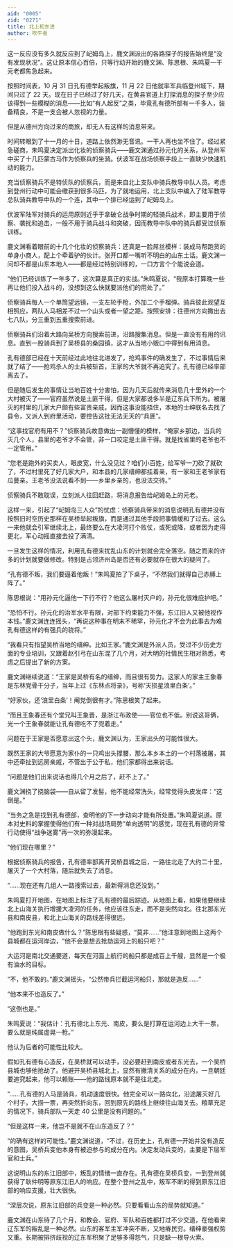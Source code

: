 ```yaml
---
aid: "0005"
zid: "0271"
title: 北上和东进
author: 吹牛者
---
```


这一反应没有多久就反应到了屺姆岛上，鹿文渊派出的各路探子的报告始终是“没有发现状况”。这让原本信心百倍，只等行动开始的鹿文渊、陈思根、朱鸣夏一干元老都焦急起来。

按照时间表，10 月 31 日孔有德举起叛旗，11 月 22 日他就率军兵临登州城下，期间只过了 22 天。现在日子已经过了好几天，在黄县官道上打探消息的探子至少应该得到一些模糊的消息——比如“有人起反”之类，毕竟孔有德所部有一千多人，装备精良，不是一支会被人忽视的力量。

但是从德州方向过来的商旅，却无人有这样的消息带来。

时间转眼到了十一月的十日，道路上依然渺无音讯。一干人再也坐不住了。经过紧急磋商，朱鸣夏决定派出化妆的侦察骑兵——鹿文渊通过孙元化的关系，从登州军中买了十几匹蒙古马作为侦察兵的坐骑。伏波军在战场侦察手段上一直缺少快速机动的能力。

充当侦察骑兵不是特侦队的侦察兵，而是来自北上支队中骑兵教导中队人员。考虑到登州行动中可能会缴获到很多马匹，为了就地运用，北上支队中编入了陆军教导总队骑兵教导中队的一个连，其中一个排已经运到了屺姆岛上。

伏波军陆军对骑兵的运用原则近乎于拿破仑战争时期的轻骑兵战术，即主要用于侦察、袭扰和追击，一般不用于骑兵战斗和突破，因而教导中队中的骑兵都受过侦察训练。

鹿文渊看着眼前的十几个化妆的侦察骑兵：还真是一脸屌丝模样：装成马帮跑货的单身小商人，配上个牵着驴的伙计。张开口都一嘴听不明白的山东土话。鹿文渊一问却不都是山东本地人——都是经过特别训练的，一口方言个个能说会道。

“他们已经训练了一年多了，这次算是真正的实战。”朱鸣夏说，“我原本打算晚一些再让他们投入战斗的，没想到这么快就要派他们的用处了。”

侦察骑兵每人一个单筒望远镜，一支左轮手枪，外加二个手榴弹。骑兵彼此观望互相照应，两队人马相差不过一个山头或者一望之距。按照安排：往德州方向撒出去七八队，分三重到五重搜索前进。

侦察骑兵们沿着大路向吴桥方向搜索前进，沿路搜集消息。但是一直没有有用的讯息。直到一股骑兵到了吴桥县的桑园镇，这才从当地小贩口中得到有用消息。

孔有德部已经在十天前经过此地往北进发了，抢鸡事件的确发生了，不过事情后来就了结了——抢鸡杀人的士兵被斩首，王家的大爷就不再追究了。孔有德已经率部离去了。

但是随后发生的事情让当地百姓十分害怕，因为几天后就传来消息几十里外的一个大村被灭了——官府虽然说是土匪干得，但是大家都说多半是辽东兵下所为。被屠灭的村里的几家大户颇有些富贵亲戚，因而这事没能捂住，本地的士绅联名去找了县令，又派人到府里活动，要控告这批无法无天的“兵匪”。

“这事找官府有用不？”侦察骑兵故意做出一副懵懂的模样，“俺家乡那边，当兵的灭几个人，县里的老爷才不会管，非一口咬定是土匪干得。就是找省里的老爷也不一定管用。”

“您老是跑外的买卖人，眼皮宽，什么没见过？咱们小百姓，给军爷一刀砍了就砍了，不过村里死了好几家大户，和本县的几家缙绅都挂着亲，有一家和王老爷家有瓜蔓亲。王老爷没法说看不到——乡里乡亲的，也没法交待。”

侦察骑兵不敢耽误，立刻派人往回赶路，将消息报告给屺姆岛上的元老。

这样一来，引起了“屺姆岛三人众”的忧虑：侦察骑兵带来的消息说明孔有德并没有按照旧时空历史那样在吴桥举起叛旗，而是通过其他手段把事情缓和了过去。这么一来他就会引军继续北上，最终要么在大凌河打个败仗，或死或降，或者因为走得更北，军心动摇直接去投了满清。

一旦发生这样的情况，利用孔有德来扰乱山东的计划就会完全落空。随之而来的许多的计划就要做修改。特别是占领济州岛是否还有必要就存在很大的疑问了。

“孔有德不叛，我们要逼着他叛！”朱鸣夏拍了下桌子，“不然我们就得自己赤膊上阵了。”

陈思根说：“用孙元化逼他一下行不行？他这么屠村灭户的，孙元化很难庇护吧。”

“恐怕不行。孙元化的治军水平有限，对部下约束能力不强，东江旧人又被他视作本钱。”鹿文渊连连摇头，“再说这种事在明末不稀罕，孙元化才不会为此事去为难孔有德这样的有强兵的骁将。”

“我看只有指望吴桥当地的缙绅。比如王家。”鹿文渊是外派人员，受过不少历史方面的专业培训，又跟着赵引弓在山东混了几个月，对大明的社情民生相对熟悉，考虑之后提出了新的方案。

鹿文渊继续说道：“王家是吴桥有名的缙绅，而且很有势力。这家人的家主王象春是东林党骨干分子，当年上过《东林点将录》，号称‘天损星浪里白条’。”

“好家伙，还‘浪里白条’！阉党倒很有才。”陈思根笑了起来。

“而且王象春还有个堂兄叫王象晋，是浙江布政使——官位也不低。别说这哥俩，光一个王象春就能让孔有德吃不了兜着走。”

问题在于王家是否愿意出这个头，鹿文渊认为，王家出头的可能性很大。

既然王家的大爷愿意为家仆的一只鸡出头撑腰，那么本乡本土的一个村落被屠，其中还牵扯到远房亲戚，不管出于公于私，他们家都得出来说话。

“问题是他们出来说话也得几个月之后了，赶不上了。”

鹿文渊挠了挠脑袋——自从留了发髻，他不能经常洗头，经常觉得头皮发痒：“这倒是。”

“当务之急是找到孔有德部，查明他的下一步动向才能有所处置。”朱鸣夏说道。原本对史料的掌握使得他们有一种对战场局势“单向透明”的感觉，现在孔有德的异常行动使得“战争迷雾”再一次的弥漫起来。

“他们现在哪里？”

根据侦察骑兵的报告，孔有德率部离开吴桥县城之后，一路往北走了大约二十里，屠灭了一个大村落，随后就失去了消息。

“……现在还有几组人一路搜索过去，最新得消息还没到。”

朱鸣夏打开地图，在地图上标注了孔有德的最后踪迹。从地图上看，如果他要继续北上山海关执行增援大凌河的任务，他应该往东走，而不是突然向北。往北那东光县和南皮县，和北上山海关的路线差得很远。

“他跑到东光和南皮做什么？”陈思根有些疑惑，“莫非……”他注意到地图上这两个县城都在运河岸边，“他不会是想去抢劫运河上的船只吧？”

大运河是南北交通要道，每天在河面上航行的船只都是成百上千艘，显然是一个极有油水的目标。

“不，他不敢的。”鹿文渊摇头，“公然带兵拦截运河船只，那就是造反……”

“他本来不也造反了。”

“这倒也是。”

朱鸣夏说：“我估计：孔有德北上东光、南皮，要么是打算在运河边上大干一票，要么就是纯属虚晃一枪。”

他认为后者的可能性比较大。

假如孔有德有心造反，在吴桥就可以动手，没必要赶到南皮或者东光去，一个吴桥县城也够他抢劫了。他避开吴桥县城北上，显然有撇清关系的成分在内，一旦朝廷要追究起来，他可以赖账——他的路线原本就不是往北走。

“……孔有德的人马是骑兵，机动速度很快。他完全可以一路向北，沿途屠灭好几个村子，大捞一票，再突然折向东，回到原先的路线上继续往山海关去。粮草充足的情况下，骑兵部队一天走 40 公里是没有问题的。”

“但是这样一来，他岂不是就不在山东造反了？”

“的确有这样的可能性。”鹿文渊说道，“不过，在历史上，孔有德一开始并没有造反的意图，吴桥兵变他本身有被迫参与的成分在内。决定发动兵变的，主要是下层军官和士兵。”

这说明山东的东江旧部中，叛乱的情绪一直存在。孔有德在吴桥兵变，一到登州就获得了耿仲明等原东江旧人的响应。在整个登州之乱中，叛军不断的得到原东江旧部的响应支援，壮大很快。

“深层次说，原东江旧部的兵变是一种必然。只要看看山东的局势就知道。”

鹿文渊在山东待了几个月，和教会、官府、军队和百姓都打过不少交道，在他看来辽东军的叛乱是一种必然。山东的客军主军冲突不断，又地瘠民穷。缙绅豪强权势又重。长期被排挤歧视的辽东军积聚了足够多得怨气，只是缺一根导火索。
